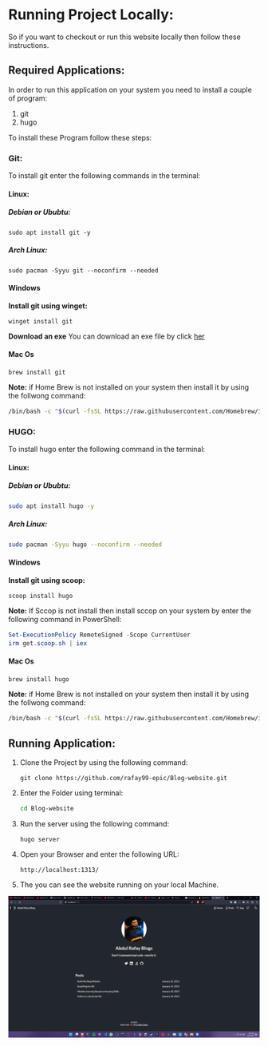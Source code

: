 
# Running Project Locally:
So if you want to checkout or run this website locally then follow these instructions.

## Required Applications:
In order to run this application on your system you need to install a couple of program:
1. git 
2. hugo

To install these Program follow these steps:
### Git:
To install git enter the following commands in the terminal:
#### Linux:
##### Debian or Ububtu:
```
sudo apt install git -y
```
##### Arch Linux:
```
sudo pacman -Syyu git --noconfirm --needed
```

#### Windows
**Install git using winget:**
```
winget install git
```
**Download an exe**
You can download an exe file by click [her](https://git-scm.com/downloads)

#### Mac Os 
```
brew install git
```
**Note:**
if Home Brew is not installed on your system then install it by using the follwong command:
``` bash
/bin/bash -c "$(curl -fsSL https://raw.githubusercontent.com/Homebrew/install/HEAD/install.sh)"
```
### HUGO:
To install hugo enter the following command in the terminal:

#### Linux:
##### Debian or Ububtu:
``` bash
sudo apt install hugo -y
```
##### Arch Linux:
``` bash
sudo pacman -Syyu hugo --noconfirm --needed
```

#### Windows
**Install git using scoop:**
```
scoop install hugo
```
**Note:** 
If Sccop is not install then  install sccop on your system by enter the following command in PowerShell:

``` PowerShell
Set-ExecutionPolicy RemoteSigned -Scope CurrentUser
irm get.scoop.sh | iex
```

#### Mac Os 
``` bash
brew install hugo
```
**Note:**
if Home Brew is not installed on your system then install it by using the follwong command:
``` bash
/bin/bash -c "$(curl -fsSL https://raw.githubusercontent.com/Homebrew/install/HEAD/install.sh)"
```

## Running Application:
1. Clone the Project by using the following command:
	``` git
	git clone https://github.com/rafay99-epic/Blog-website.git
	```
2. Enter the Folder using terminal:
	``` bash
	cd Blog-website
	```
3. Run the server using the following command:
	``` 
	hugo server
	```
4. Open your Browser and enter the following URL:
	```
	http://localhost:1313/
	```
5.  The you can see the website running on your local Machine. 

![image](/static/images/readme/webiste.png)